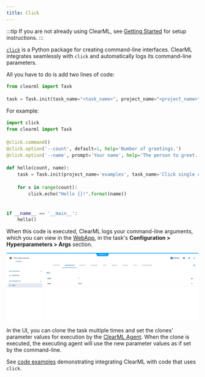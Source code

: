 ```yaml
---
title: Click
---
```


:::tip
If you are not already using ClearML, see [Getting Started](../getting_started/ds/ds_first_steps.md) for setup 
instructions.
:::

[`click`](https://click.palletsprojects.com) is a Python package for creating command-line interfaces. ClearML integrates 
seamlessly with `click` and automatically logs its command-line parameters. 

All you have to do is add two lines of code:

```python
from clearml import Task

task = Task.init(task_name="<task_name>", project_name="<project_name>")
```

For example: 

```python
import click
from clearml import Task

@click.command()
@click.option('--count', default=1, help='Number of greetings.')
@click.option('--name', prompt='Your name', help='The person to greet.')

def hello(count, name):
    task = Task.init(project_name='examples', task_name='Click single command')

    for x in range(count):
        click.echo("Hello {}!".format(name))


if __name__ == '__main__':
    hello()
```

When this code is executed, ClearML logs your command-line arguments, which you can view in the 
[WebApp](../webapp/webapp_overview.md), in the task's **Configuration > Hyperparameters > Args** section. 

![click configuration](../img/integrations_click_configs.png)

In the UI, you can clone the task multiple times and set the clones' parameter values for execution by the [ClearML Agent](../clearml_agent.md).
When the clone is executed, the executing agent will use the new parameter values as if set by the command-line.

See [code examples](https://github.com/allegroai/clearml/blob/master/examples/frameworks/click) demonstrating integrating
ClearML with code that uses `click`.